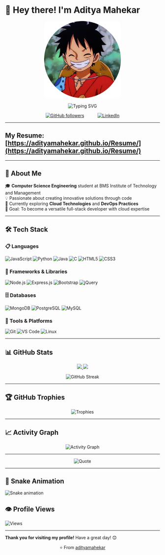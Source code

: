 


# 👋 Hey there! I'm Aditya Mahekar

<p align="center">
  <img src="./luffy.jpg" alt="Aditya" height="250" style="border-radius: 15px;" />
</p>
<p align="center">
  <img src="https://readme-typing-svg.demolab.com?font=Fira+Code&size=30&duration=2800&pause=1000&color=6FCF97&center=true&vCenter=true&width=500&lines=Full-Stack+Developer;Cloud+Enthusiast;Problem+Solver;Creative+Thinker;Tech+Innovator" alt="Typing SVG" />
</p>

<div align="center">
  

  [![GitHub followers](https://img.shields.io/github/followers/adityamahekar.svg?style=social&label=Follow)](https://github.com/adityamahekar)
  &nbsp;  &nbsp;  &nbsp;  &nbsp;  &nbsp;
  [![LinkedIn](https://img.shields.io/badge/LinkedIn-0077B5?style=for-the-badge&logo=linkedin&logoColor=white)](https://linkedin.com/in/aditya-mahekar)

  
</div>

---

## My Resume:           [https://adityamahekar.github.io/Resume/](https://adityamahekar.github.io/Resume/)




---

## 🎯 About Me

🎓 **Computer Science Engineering** student at BMS Institute of Technology and Management  
💡 Passionate about creating innovative solutions through code  
🌱 Currently exploring **Cloud Technologies** and **DevOps Practices**  
🎯 Goal: To become a versatile full-stack developer with cloud expertise  

---

## 🛠️ Tech Stack

### 📋 Languages
![JavaScript](https://img.shields.io/badge/-JavaScript-F7DF1E?style=for-the-badge&logo=javascript&logoColor=black)
![Python](https://img.shields.io/badge/-Python-3776AB?style=for-the-badge&logo=python&logoColor=white)
![Java](https://img.shields.io/badge/-Java-007396?style=for-the-badge&logo=java&logoColor=white)
![C](https://img.shields.io/badge/-C-A8B9CC?style=for-the-badge&logo=c&logoColor=black)
![HTML5](https://img.shields.io/badge/-HTML5-E34F26?style=for-the-badge&logo=html5&logoColor=white)
![CSS3](https://img.shields.io/badge/-CSS3-1572B6?style=for-the-badge&logo=css3&logoColor=white)

### 🧩 Frameworks & Libraries
![Node.js](https://img.shields.io/badge/-Node.js-339933?style=for-the-badge&logo=node.js&logoColor=white)
![Express.js](https://img.shields.io/badge/-Express.js-000000?style=for-the-badge&logo=express&logoColor=white)
![Bootstrap](https://img.shields.io/badge/-Bootstrap-7952B3?style=for-the-badge&logo=bootstrap&logoColor=white)
![jQuery](https://img.shields.io/badge/-jQuery-0769AD?style=for-the-badge&logo=jquery&logoColor=white)

### 🗄️ Databases
![MongoDB](https://img.shields.io/badge/-MongoDB-47A248?style=for-the-badge&logo=mongodb&logoColor=white)
![PostgreSQL](https://img.shields.io/badge/-PostgreSQL-336791?style=for-the-badge&logo=postgresql&logoColor=white)
![MySQL](https://img.shields.io/badge/-MySQL-4479A1?style=for-the-badge&logo=mysql&logoColor=white)

### 🔧 Tools & Platforms
![Git](https://img.shields.io/badge/-Git-F05032?style=for-the-badge&logo=git&logoColor=white)
![VS Code](https://img.shields.io/badge/-VS%20Code-007ACC?style=for-the-badge&logo=visual-studio-code&logoColor=white)
![Linux](https://img.shields.io/badge/-Linux-FCC624?style=for-the-badge&logo=linux&logoColor=black)

---

## 📊 GitHub Stats

<div align="center">
  
  <a href="https://github.com/adityamahekar">
    <img height="180em" src="https://github-readme-stats.vercel.app/api?username=adityamahekar&show_icons=true&theme=tokyonight&include_all_commits=true&count_private=true&hide_border=true" />
    <img height="180em" src="https://github-readme-stats.vercel.app/api/top-langs/?username=adityamahekar&layout=compact&theme=tokyonight&hide_border=true&langs_count=8" />
  </a>
  
  ![GitHub Streak](https://streak-stats.demolab.com?user=adityamahekar&theme=tokyonight&hide_border=true&date_format=M%20j%5B%2C%20Y%5D)
  
</div>

---

## 🏆 GitHub Trophies

<div align="center">
  
  ![Trophies](https://github-profile-trophy.vercel.app/?username=adityamahekar&theme=tokyonight&no-frame=true&row=2&column=4&margin-w=15&margin-h=15)
  
</div>

---

## 📈 Activity Graph

<div align="center">
  
  ![Activity Graph](https://github-readme-activity-graph.vercel.app/graph?username=adityamahekar&theme=react-dark&bg_color=1a1b27&hide_border=true&area=true&custom_title=My%20Contribution%20Graph)
  
</div>

---



<div align="center">
  
  ![Quote](https://quotes-github-readme.vercel.app/api?type=horizontal&theme=tokyonight)
  
</div>

---

## 🐍 Snake Animation

![Snake animation](https://raw.githubusercontent.com/adityamahekar/adityamahekar/output/snake.svg)

## 👁️ Profile Views

![Views](https://hits.seeyoufarm.com/api/count/incr/badge.svg?url=https%3A%2F%2Fgithub.com%2Fadityamahekar%2Fadityamahekar&count_bg=%2379C83D&title_bg=%23555555&icon=github.svg&icon_color=%23FFFFFF&title=Views&edge_flat=false)

---


  **Thank you for visiting my profile!** Have a great day! 😊
  
</div>

<div align="center">
  
  ⭐️ From [adityamahekar](https://github.com/adityamahekar)
  
</div>
